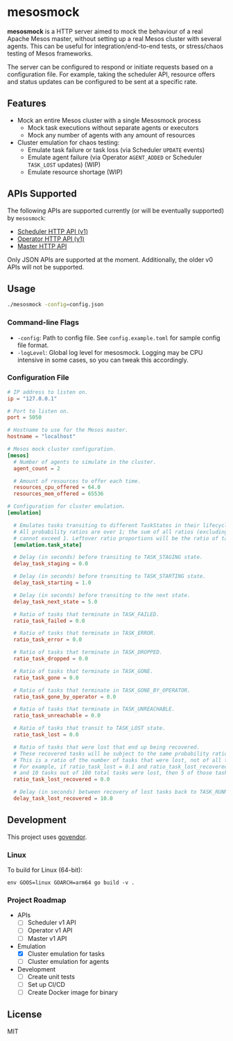 # mesosmock

**mesosmock** is a HTTP server aimed to mock the behaviour of a real Apache Mesos master, without setting up a real Mesos cluster with several agents. This can be useful for integration/end-to-end tests, or stress/chaos testing of Mesos frameworks.

The server can be configured to respond or initiate requests based on a configuration file. For example, taking the scheduler API, resource offers and status updates can be configured to be sent at a specific rate.

## Features

- Mock an entire Mesos cluster with a single Mesosmock process
  - Mock task executions without separate agents or executors
  - Mock any number of agents with any amount of resources
- Cluster emulation for chaos testing:
  - Emulate task failure or task loss (via Scheduler `UPDATE` events)
  - Emulate agent failure (via Operator `AGENT_ADDED` or Scheduler `TASK_LOST` updates) (WIP)
  - Emulate resource shortage (WIP)

## APIs Supported

The following APIs are supported currently (or will be eventually supported) by `mesosmock`:

- [Scheduler HTTP API (v1)](https://mesos.apache.org/documentation/latest/scheduler-http-api/)
- [Operator HTTP API (v1)](https://mesos.apache.org/documentation/latest/operator-http-api/)
- [Master HTTP API](https://mesos.apache.org/documentation/latest/endpoints/)

Only JSON APIs are supported at the moment. Additionally, the older v0 APIs will not be supported.

## Usage

```sh
./mesosmock -config=config.json
```

### Command-line Flags

- `-config`: Path to config file. See `config.example.toml` for sample config file format.
- `-logLevel`: Global log level for mesosmock. Logging may be CPU intensive in some cases, so you can tweak this accordingly.

### Configuration File

```toml
# IP address to listen on.
ip = "127.0.0.1"

# Port to listen on.
port = 5050

# Hostname to use for the Mesos master.
hostname = "localhost"

# Mesos mock cluster configuration.
[mesos]
  # Number of agents to simulate in the cluster.
  agent_count = 2

  # Amount of resources to offer each time.
  resources_cpu_offered = 64.0
  resources_mem_offered = 65536

# Configuration for cluster emulation.
[emulation]

  # Emulates tasks transiting to different TaskStates in their lifecycle.
  # All probability ratios are over 1; the sum of all ratios (excluding ratio_task_error and ratio_task_lost_recovered)
  # cannot exceed 1. Leftover ratio proportions will be the ratio of tasks that terminate in TASK_FINISHED.
  [emulation.task_state]

  # Delay (in seconds) before transiting to TASK_STAGING state.
  delay_task_staging = 0.0

  # Delay (in seconds) before transiting to TASK_STARTING state.
  delay_task_starting = 1.0

  # Delay (in seconds) before transiting to the next state.
  delay_task_next_state = 5.0

  # Ratio of tasks that terminate in TASK_FAILED.
  ratio_task_failed = 0.0

  # Ratio of tasks that terminate in TASK_ERROR.
  ratio_task_error = 0.0

  # Ratio of tasks that terminate in TASK_DROPPED.
  ratio_task_dropped = 0.0

  # Ratio of tasks that terminate in TASK_GONE.
  ratio_task_gone = 0.0

  # Ratio of tasks that terminate in TASK_GONE_BY_OPERATOR.
  ratio_task_gone_by_operator = 0.0

  # Ratio of tasks that terminate in TASK_UNREACHABLE.
  ratio_task_unreachable = 0.0

  # Ratio of tasks that transit to TASK_LOST state.
  ratio_task_lost = 0.0

  # Ratio of tasks that were lost that end up being recovered.
  # These recovered tasks will be subject to the same probability ratios as if it was never lost in the first place.
  # This is a ratio of the number of tasks that were lost, not of all tasks.
  # For example, if ratio_task_lost = 0.1 and ratio_task_lost_recovered = 0.5,
  # and 10 tasks out of 100 total tasks were lost, then 5 of those tasks will be recovered.
  ratio_task_lost_recovered = 0.0

  # Delay (in seconds) between recovery of lost tasks back to TASK_RUNNING.
  delay_task_lost_recovered = 10.0
```

## Development

This project uses [govendor](https://github.com/kardianos/govendor).

### Linux

To build for Linux (64-bit):

```
env GOOS=linux GOARCH=arm64 go build -v .
```

### Project Roadmap

- APIs
  - [ ] Scheduler v1 API
  - [ ] Operator v1 API
  - [ ] Master v1 API
- Emulation
  - [x] Cluster emulation for tasks
  - [ ] Cluster emulation for agents
- Development
  - [ ] Create unit tests
  - [ ] Set up CI/CD
  - [ ] Create Docker image for binary

## License

MIT
